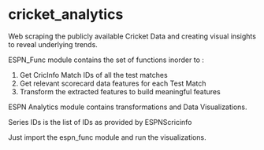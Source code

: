 # cricket_analytics
Web scraping the publicly available Cricket Data and creating visual insights to reveal underlying trends.

ESPN_Func module contains the set of functions inorder to :

1. Get CricInfo Match IDs of all the test matches 
2. Get relevant scorecard data features for each Test Match
3. Transform the extracted features to build meaningful features

ESPN Analytics module contains transformations and Data Visualizations.

Series IDs is the list of IDs as provided by ESPNScricinfo

Just import the espn_func module and run the visualizations.

